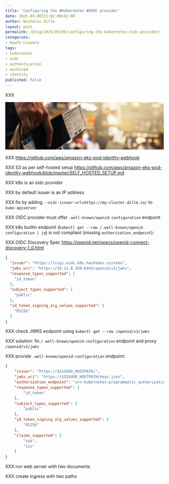 ```yaml
---
title: 'Configuring the #Kubernetes #OIDC provider'
date: 2025-03-06T21:02:00+01:00
author: Nicholas Dille
layout: post
permalink: /blog/2025/03/06/configuring-the-kubernetes-oidc-provider/
categories:
- Haufe-Lexware
tags:
- kubernetes
- oidc
- authentication
- workload
- identity
published: false
---
```

XXX

<img src="/media/2025/01/merry-christmas-5219496_1920.jpg" style="object-fit: cover; object-position: center 30%; width: 100%; height: 150px;" />

<!--more-->

XXX https://github.com/aws/amazon-eks-pod-identity-webhook

XXX S3 as per self-hosted setup https://github.com/aws/amazon-eks-pod-identity-webhook/blob/master/SELF_HOSTED_SETUP.md

XXX k8s is an oidc provider

XXX by default issuer is an IP address

XXX fix by adding `--oidc-issuer-url=https://my-cluster.dille.io/` to `kube-apiserver`

XXX OIDC provider must offer `.well-known/openid-configuration` endpoint

XXX k8s builtin endpoint (`kubectl get --raw /.well-known/openid-configuration | jq`) is not compliant (missing `authorization_endpoint`):

XXX OIDC Discovery Spec https://openid.net/specs/openid-connect-discovery-1_0.html

```json
{
  "issuer": "https://luigi.oidc.k8s.haufedev.systems",
  "jwks_uri": "https://10.11.8.209:6443/openid/v1/jwks",
  "response_types_supported": [
    "id_token"
  ],
  "subject_types_supported": [
    "public"
  ],
  "id_token_signing_alg_values_supported": [
    "RS256"
  ]
}
```

XXX check JWKS endpoint using `kubectl get --raw /openid/v1/jwks`

XXX solution: fix `/.well-known/openid-configuration` endpoint and proxy `/openid/v1/jwks`

XXX provide `.well-known/openid-configuration` endpoint:

```json
{
    "issuer": "https://$ISSUER_HOSTPATH/",
    "jwks_uri": "https://$ISSUER_HOSTPATH/keys.json",
    "authorization_endpoint": "urn:kubernetes:programmatic_authorization",
    "response_types_supported": [
        "id_token"
    ],
    "subject_types_supported": [
        "public"
    ],
    "id_token_signing_alg_values_supported": [
        "RS256"
    ],
    "claims_supported": [
        "sub",
        "iss"
    ]
}
```

XXX run web server with two documents

XXX create ingress with two paths
